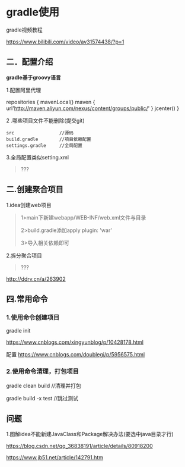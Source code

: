 # gradle使用

gradle视频教程 	

https://www.bilibili.com/video/av31574438/?p=1

## 二．配置介绍

**gradle基于groovy语言**

1.配置阿里代理

repositories {
	mavenLocal()
	maven { url'http://maven.aliyun.com/nexus/content/groups/public/' }
	jcenter()
}

2 .哪些项目文件不能删除(提交git)

```
src					//源码
build.gradle		//项目依赖配置
settings.gradle		//全局配置
```

3.全局配置类似setting.xml

> ???

## 二.创建聚合项目

1.idea创建web项目

>1>main下新建webapp/WEB-INF/web.xml文件与目录
>
>2>build.gradle添加apply plugin: 'war'
>
>3>导入相关依赖即可

2.拆分聚合项目

> ???

http://ddrv.cn/a/263902

## 四.常用命令

### 1.使用命令创建项目

gradle init 	

https://www.cnblogs.com/xingyunblog/p/10428178.html  

配置 https://www.cnblogs.com/doublegi/p/5956575.html

### 2.使用命令清理，打包项目

gradle clean build	//清理并打包

gradle build -x test	//跳过测试 

## 问题

1.图解idea不能新建JavaClass和Package解决办法(要选中java目录才行)

https://blog.csdn.net/qq_36838191/article/details/80918200

https://www.jb51.net/article/142791.htm